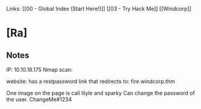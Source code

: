 Links: [[00 - Global Index (Start Here!)]] [[03 - Try Hack Me]] [[Windcorp]]

# [Ra]

## Notes

IP: 10.10.18.175
Nmap scan:


website:
has a restpassword link that redirects to:
fire.windcorp.thm

One image on the page is call lilyle and sparky
Can change the password of the user. ChangeMe#1234